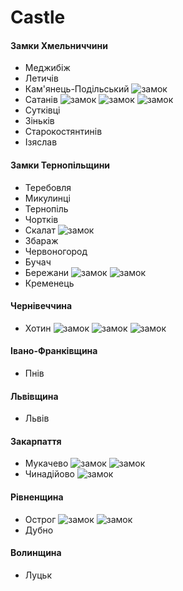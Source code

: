 # Castle
#### Замки Хмельниччини
- Меджибіж
- Летичів
- Кам'янець-Подільський
![замок](kampod.jpg)
- Сатанів
![замок](sat1.jpg)
![замок](sat2.jpg)
![замок](sat3.jpg)
- Сутківці
- Зіньків
- Старокостянтинів
- Ізяслав
#### Замки Тернопільщини
- Теребовля
- Микулинці
- Тернопіль
- Чортків
- Скалат
![замок](scalat.jpg)
- Збараж
- Червоногород
- Бучач
- Бережани
![замок](ber1.jpg)
![замок](ber2.jpg)
- Кременець
#### Чернівеччина
- Хотин
![замок](kh1.jpg)
![замок](kh2.jpg)
![замок](kh3.jpg)
#### Івано-Франківщина
- Пнів
#### Львівщина
- Львів
#### Закарпаття
- Мукачево
![замок](muk1.jpg)
![замок](muk2.jpg)
- Чинадійово
![замок](chin.jpg)
#### Рівненщина
- Острог
![замок](ost1.jpg)
![замок](ost2.jpg)
- Дубно
#### Волинщина
- Луцьк
